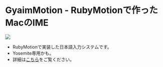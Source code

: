 # GyaimMotion - RubyMotionで作ったMacのIME

![](https://gyazo.com/648245adc6252b716db7af9f7b2022ab.gif)

* RubyMotionで実装した日本語入力システムです。
* Yosemite専用かも。
* 詳細は[こちら](http://masui.github.io/GyaimMotion/)をご覧ください。


